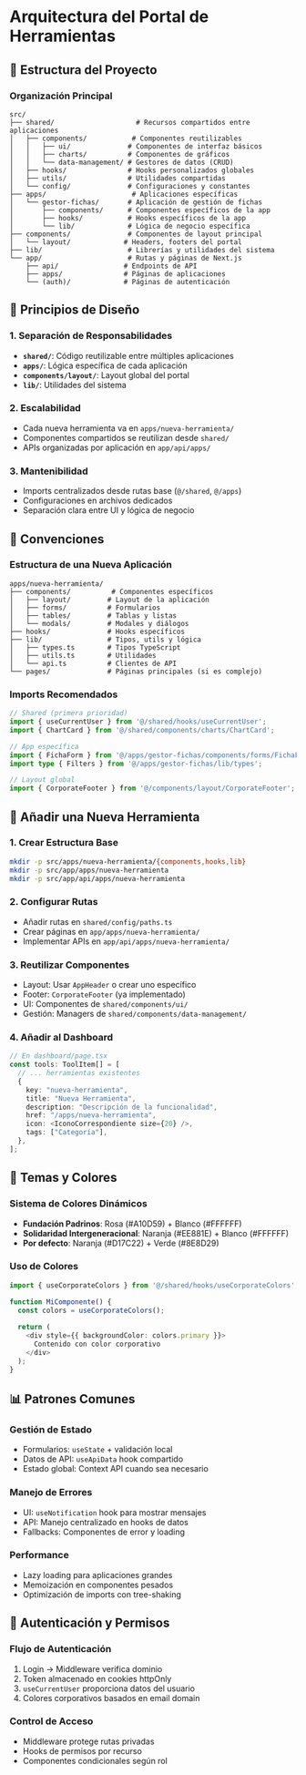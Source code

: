 # Arquitectura del Portal de Herramientas

## 📁 Estructura del Proyecto

### Organización Principal

```
src/
├── shared/                    # Recursos compartidos entre aplicaciones
│   ├── components/           # Componentes reutilizables
│   │   ├── ui/              # Componentes de interfaz básicos
│   │   ├── charts/          # Componentes de gráficos
│   │   └── data-management/ # Gestores de datos (CRUD)
│   ├── hooks/               # Hooks personalizados globales
│   ├── utils/               # Utilidades compartidas
│   └── config/              # Configuraciones y constantes
├── apps/                     # Aplicaciones específicas
│   └── gestor-fichas/       # Aplicación de gestión de fichas
│       ├── components/      # Componentes específicos de la app
│       ├── hooks/           # Hooks específicos de la app
│       └── lib/             # Lógica de negocio específica
├── components/              # Componentes de layout principal
│   └── layout/             # Headers, footers del portal
├── lib/                     # Librerías y utilidades del sistema
└── app/                     # Rutas y páginas de Next.js
    ├── api/                # Endpoints de API
    ├── apps/               # Páginas de aplicaciones
    └── (auth)/             # Páginas de autenticación
```

## 🎯 Principios de Diseño

### 1. Separación de Responsabilidades
- **`shared/`**: Código reutilizable entre múltiples aplicaciones
- **`apps/`**: Lógica específica de cada aplicación
- **`components/layout/`**: Layout global del portal
- **`lib/`**: Utilidades del sistema

### 2. Escalabilidad
- Cada nueva herramienta va en `apps/nueva-herramienta/`
- Componentes compartidos se reutilizan desde `shared/`
- APIs organizadas por aplicación en `app/api/apps/`

### 3. Mantenibilidad
- Imports centralizados desde rutas base (`@/shared`, `@/apps`)
- Configuraciones en archivos dedicados
- Separación clara entre UI y lógica de negocio

## 🔧 Convenciones

### Estructura de una Nueva Aplicación

```
apps/nueva-herramienta/
├── components/          # Componentes específicos
│   ├── layout/         # Layout de la aplicación
│   ├── forms/          # Formularios
│   ├── tables/         # Tablas y listas
│   └── modals/         # Modales y diálogos
├── hooks/              # Hooks específicos
├── lib/                # Tipos, utils y lógica
│   ├── types.ts        # Tipos TypeScript
│   ├── utils.ts        # Utilidades
│   └── api.ts          # Clientes de API
└── pages/              # Páginas principales (si es complejo)
```

### Imports Recomendados

```typescript
// Shared (primera prioridad)
import { useCurrentUser } from '@/shared/hooks/useCurrentUser';
import { ChartCard } from '@/shared/components/charts/ChartCard';

// App específica
import { FichaForm } from '@/apps/gestor-fichas/components/forms/FichaForm';
import type { Filters } from '@/apps/gestor-fichas/lib/types';

// Layout global
import { CorporateFooter } from '@/components/layout/CorporateFooter';
```

## 🚀 Añadir una Nueva Herramienta

### 1. Crear Estructura Base
```bash
mkdir -p src/apps/nueva-herramienta/{components,hooks,lib}
mkdir -p src/app/apps/nueva-herramienta
mkdir -p src/app/api/apps/nueva-herramienta
```

### 2. Configurar Rutas
- Añadir rutas en `shared/config/paths.ts`
- Crear páginas en `app/apps/nueva-herramienta/`
- Implementar APIs en `app/api/apps/nueva-herramienta/`

### 3. Reutilizar Componentes
- Layout: Usar `AppHeader` o crear uno específico
- Footer: `CorporateFooter` (ya implementado)
- UI: Componentes de `shared/components/ui/`
- Gestión: Managers de `shared/components/data-management/`

### 4. Añadir al Dashboard
```typescript
// En dashboard/page.tsx
const tools: ToolItem[] = [
  // ... herramientas existentes
  {
    key: "nueva-herramienta",
    title: "Nueva Herramienta",
    description: "Descripción de la funcionalidad",
    href: "/apps/nueva-herramienta",
    icon: <IconoCorrespondiente size={20} />,
    tags: ["Categoría"],
  },
];
```

## 🎨 Temas y Colores

### Sistema de Colores Dinámicos
- **Fundación Padrinos**: Rosa (#A10D59) + Blanco (#FFFFFF)
- **Solidaridad Intergeneracional**: Naranja (#EE881E) + Blanco (#FFFFFF)
- **Por defecto**: Naranja (#D17C22) + Verde (#8E8D29)

### Uso de Colores
```typescript
import { useCorporateColors } from '@/shared/hooks/useCorporateColors';

function MiComponente() {
  const colors = useCorporateColors();
  
  return (
    <div style={{ backgroundColor: colors.primary }}>
      Contenido con color corporativo
    </div>
  );
}
```

## 📊 Patrones Comunes

### Gestión de Estado
- Formularios: `useState` + validación local
- Datos de API: `useApiData` hook compartido
- Estado global: Context API cuando sea necesario

### Manejo de Errores
- UI: `useNotification` hook para mostrar mensajes
- API: Manejo centralizado en hooks de datos
- Fallbacks: Componentes de error y loading

### Performance
- Lazy loading para aplicaciones grandes
- Memoización en componentes pesados
- Optimización de imports con tree-shaking

## 🔐 Autenticación y Permisos

### Flujo de Autenticación
1. Login → Middleware verifica dominio
2. Token almacenado en cookies httpOnly
3. `useCurrentUser` proporciona datos del usuario
4. Colores corporativos basados en email domain

### Control de Acceso
- Middleware protege rutas privadas
- Hooks de permisos por recurso
- Componentes condicionales según rol